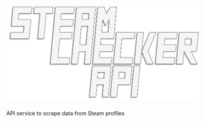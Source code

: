 # ![SteamCheckerAPI](https://github.com/jekahk/portfolio/blob/master/src/Assets/SteamCheckAPI.png?raw=true)

API service to scrape data from Steam profiles
